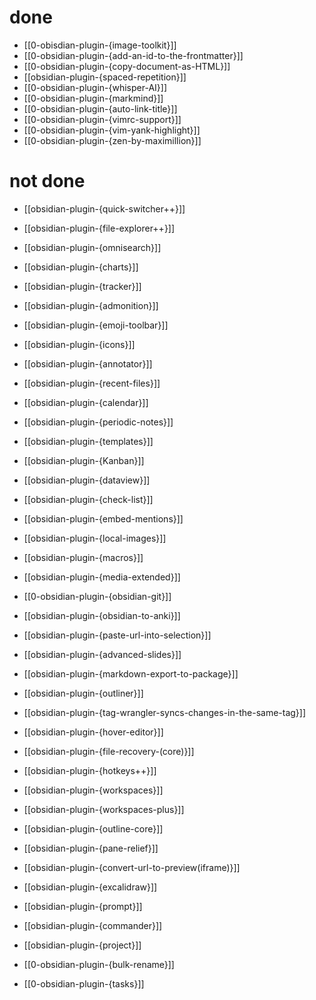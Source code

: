 # done
- [[0-obisdian-plugin-{image-toolkit}]]
- [[0-obsidian-plugin-{add-an-id-to-the-frontmatter}]]
- [[0-obsidian-plugin-{copy-document-as-HTML}]]
- [[obsidian-plugin-{spaced-repetition}]]
- [[0-obsidian-plugin-{whisper-AI}]]
- [[0-obsidian-plugin-{markmind}]]
- [[0-obsidian-plugin-{auto-link-title}]]
- [[0-obsidian-plugin-{vimrc-support}]]
- [[0-obsidian-plugin-{vim-yank-highlight}]]
- [[0-obsidian-plugin-{zen-by-maximillion}]]
# not done
- [[obsidian-plugin-{quick-switcher++}]]
- [[obsidian-plugin-{file-explorer++}]]
- [[obsidian-plugin-{omnisearch}]]
- [[obsidian-plugin-{charts}]]

- [[obsidian-plugin-{tracker}]]
- [[obsidian-plugin-{admonition}]]
- [[obsidian-plugin-{emoji-toolbar}]]
- [[obsidian-plugin-{icons}]]
- [[obsidian-plugin-{annotator}]]
- [[obsidian-plugin-{recent-files}]]
- [[obsidian-plugin-{calendar}]]
- [[obsidian-plugin-{periodic-notes}]]
- [[obsidian-plugin-{templates}]]
- [[obsidian-plugin-{Kanban}]]
- [[obsidian-plugin-{dataview}]]
- [[obsidian-plugin-{check-list}]]
- [[obsidian-plugin-{embed-mentions}]]
- [[obsidian-plugin-{local-images}]]
- [[obsidian-plugin-{macros}]]
- [[obsidian-plugin-{media-extended}]]
- [[0-obsidian-plugin-{obsidian-git}]]
- [[obsidian-plugin-{obsidian-to-anki}]]
- [[obsidian-plugin-{paste-url-into-selection}]]
- [[obsidian-plugin-{advanced-slides}]]
- [[obsidian-plugin-{markdown-export-to-package}]]
- [[obsidian-plugin-{outliner}]]
- [[obsidian-plugin-{tag-wrangler-syncs-changes-in-the-same-tag}]]
- [[obsidian-plugin-{hover-editor}]]
- [[obsidian-plugin-{file-recovery-(core)}]]
- [[obsidian-plugin-{hotkeys++}]]
- [[obsidian-plugin-{workspaces}]]
- [[obsidian-plugin-{workspaces-plus}]]
- [[obsidian-plugin-{outline-core}]]
- [[obsidian-plugin-{pane-relief}]]
- [[obsidian-plugin-{convert-url-to-preview(iframe)}]]
- [[obsidian-plugin-{excalidraw}]]
- [[obsidian-plugin-{prompt}]]
- [[obsidian-plugin-{commander}]]
- [[obsidian-plugin-{project}]]
- [[0-obsidian-plugin-{bulk-rename}]]
- [[0-obsidian-plugin-{tasks}]]
